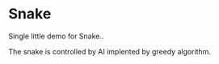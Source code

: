 # Snake


Single little demo for Snake.. 

The snake is controlled by AI implented by greedy algorithm.
